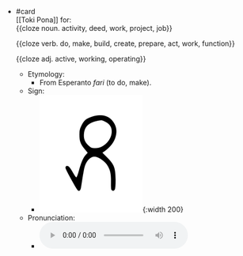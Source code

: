 - #card  
  [[Toki Pona]] for:  
  {{cloze noun. activity, deed, work, project, job}}
  
  {{cloze verb. do, make, build, create, prepare, act, work, function}}
  
  {{cloze adj. active, working, operating}}
	- Etymology:
		- From Esperanto *fari* (to do, make).
	- Sign:
		- ![Pali_-_sitelen_pona_in_Sonja_Lang's_handwriting.svg](../assets/Pali_-_sitelen_pona_in_Sonja_Lang's_handwriting_1657538755457_0.svg){:width 200}
	- Pronunciation:
		- ![](../assets/Toki_Pona_-_jan_Lakuse_-_pali_1657538784393_0.ogg)